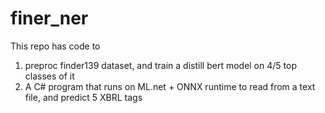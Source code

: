 # finer_ner

This repo has code to 
1. preproc finder139 dataset, and train a distill bert model on 4/5 top classes of it
2. A C# program that runs on ML.net + ONNX runtime to read from a text file, and predict 5 XBRL tags
